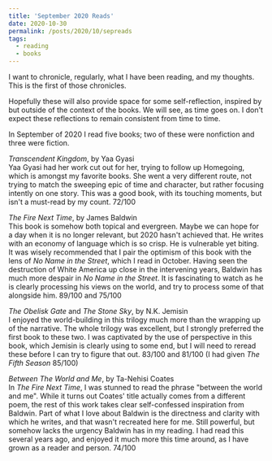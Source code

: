 ```yaml
---
title: 'September 2020 Reads'
date: 2020-10-30
permalink: /posts/2020/10/sepreads
tags:
  - reading
  - books
---
```


I want to chronicle, regularly, what I have been reading, and my thoughts. This is the first of those chronicles.

Hopefully these will also provide space for some self-reflection, inspired by but outside of the context of the books. We will see, as time goes on. I don't expect these reflections to remain consistent from time to time.

In September of 2020 I read five books; two of these were nonfiction and three were fiction.

_Transcendent Kingdom_, by Yaa Gyasi\
Yaa Gyasi had her work cut out for her, trying to follow up Homegoing, which is amongst my favorite books. She went a very different route, not trying to match the sweeping epic of time and character, but rather focusing intently on one story. This was a good book, with its touching moments, but isn't a must-read by my count. 72/100

_The Fire Next Time_, by James Baldwin\
This book is somehow both topical and evergreen. Maybe we can hope for a day when it is no longer relevant, but 2020 hasn't achieved that. He writes with an economy of language which is so crisp. He is vulnerable yet biting. It was wisely recommended that I pair the optimism of this book with the lens of _No Name in the Street_, which I read in October. Having seen the destruction of White America up close in the intervening years, Baldwin has much more despair in _No Name in the Street_. It is fascinating to watch as he is clearly processing his views on the world, and try to process some of that alongside him. 89/100 and 75/100

_The Obelisk Gate_ and _The Stone Sky_, by N.K. Jemisin\
I enjoyed the world-building in this trilogy much more than the wrapping up of the narrative. The whole trilogy was excellent, but I strongly preferred the first book to these two. I was captivated by the use of perspective in this book, which Jemisin is clearly using to some end, but I will need to reread these before I can try to figure that out. 83/100 and 81/100 (I had given _The Fifth Season_ 85/100)

_Between The World and Me_, by Ta-Nehisi Coates\
In _The Fire Next Time_, I was stunned to read the phrase "between the world and me". While it turns out Coates' title actually comes from a different poem, the rest of this work takes clear self-confessed inspiration from Baldwin. Part of what I love about Baldwin is the directness and clarity with which he writes, and that wasn't recreated here for me. Still powerful, but somehow lacks the urgency Baldwin has in my reading. I had read this several years ago, and enjoyed it much more this time around, as I have grown as a reader and person. 74/100